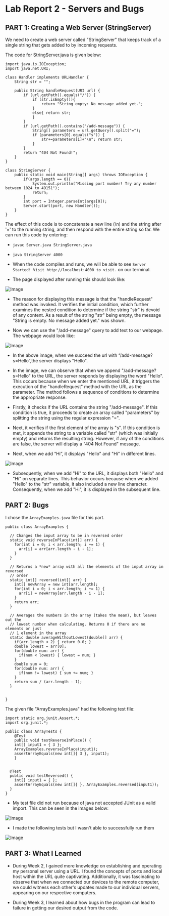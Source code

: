 # Lab Report 2 - Servers and Bugs

## PART 1: Creating a Web Server (StringServer)
We need to create a web server called "StringServer" that keeps track of a single string that gets added to by incoming requests.

The code for StringServer.java is given below:

```
import java.io.IOException;
import java.net.URI;

class Handler implements URLHandler {
    String str = "";

    public String handleRequest(URI url) {
        if (url.getPath().equals("/")) {
            if (str.isEmpty()){
                return "String empty: No message added yet.";
            }
            else{ return str;
            }
        }
        if (url.getPath().contains("/add-message")) {
            String[] parameters = url.getQuery().split("=");
            if (parameters[0].equals("s")) {
                str+=parameters[1]+"\n"; return str;
            }
        }
        return "404 Not Found!";
    }
}

class StringServer {
    public static void main(String[] args) throws IOException {
        if(args.length == 0){
            System.out.println("Missing port number! Try any number between 1024 to 49151");
            return;
        }
        int port = Integer.parseInt(args[0]);
        Server.start(port, new Handler());
    }
}
```

The effect of this code is to concatenate a new line (\n) and the string after '=' to the running string, and then respond with the entire string so far.
We can run this code by entering:
* `javac Server.java StringServer.java`
* `java StringServer 4000`

* When the code compiles and runs, we will be able to see `Server Started! Visit http://localhost:4000 to visit.` on our terminal.
* The page displayed after running this should look like:

![Image](empty.png)

* The reason for displaying this message is that the "handleRequest" method was invoked. It verifies the initial condition, which further examines the nested condition to determine if the string "str" is devoid of any content. As a result of the string "str" being empty, the message "String is empty. No message added yet." was shown.

* Now we can use the "/add-message" query to add text to our webpage. The webpage would look like:

![Image](hello.png)

* In the above image, when we succeed the url with “/add-message?s=Hello”,the server displays "Hello".

* In the image, we can observe that when we append "/add-message?s=Hello" to the URL, the server responds by displaying the word "Hello". This occurs because when we enter the mentioned URL, it triggers the execution of the "handleRequest" method with the URL as the parameter. The method follows a sequence of conditions to determine the appropriate response.

* Firstly, it checks if the URL contains the string "/add-message". If this condition is true, it proceeds to create an array called "parameters" by splitting the string using the regular expression "=".

* Next, it verifies if the first element of the array is "s". If this condition is met, it appends the string to a variable called "str" (which was initially empty) and returns the resulting string. However, if any of the conditions are false, the server will display a "404 Not Found" message.

* Next, when we add “Hi”, it displays "Hello" and "Hi" in different lines.

![Image](hi.png)

* Subsequently, when we add "Hi" to the URL, it displays both "Hello" and "Hi" on separate lines. This behavior occurs because when we added "Hello" to the "str" variable, it also included a new line character. Consequently, when we add "Hi", it is displayed in the subsequent line.

## PART 2: Bugs

I chose the `ArrayExamples.java` file for this part.

```
public class ArrayExamples {

  // Changes the input array to be in reversed order
  static void reverseInPlace(int[] arr) {
    for(int i = 0; i < arr.length; i += 1) {
      arr[i] = arr[arr.length - i - 1];
    }
  }

  // Returns a *new* array with all the elements of the input array in reversed
  // order
  static int[] reversed(int[] arr) {
    int[] newArray = new int[arr.length];
    for(int i = 0; i < arr.length; i += 1) {
      arr[i] = newArray[arr.length - i - 1];
    }
    return arr;
  }

  // Averages the numbers in the array (takes the mean), but leaves out the
  // lowest number when calculating. Returns 0 if there are no elements or just
  // 1 element in the array
  static double averageWithoutLowest(double[] arr) {
    if(arr.length < 2) { return 0.0; }
    double lowest = arr[0];
    for(double num: arr) {
      if(num < lowest) { lowest = num; }
    }
    double sum = 0;
    for(double num: arr) {
      if(num != lowest) { sum += num; }
    }
    return sum / (arr.length - 1);
  }


}
```

The given file "ArrayExamples.java" had the following test file:

```
import static org.junit.Assert.*;
import org.junit.*;

public class ArrayTests {
	@Test 
	public void testReverseInPlace() {
    int[] input1 = { 3 };
    ArrayExamples.reverseInPlace(input1);
    assertArrayEquals(new int[]{ 3 }, input1);
	}


  @Test
  public void testReversed() {
    int[] input1 = { };
    assertArrayEquals(new int[]{ }, ArrayExamples.reversed(input1));
  }
}
```

* My test file did not run because of java not accepted JUnit as a valid import. This can be seen in the images below:

![Image](tests2.png)

* I made the following tests but I wasn't able to successfully run them

![Image](tests.png)

## PART 3: What I Learned

* During Week 2, I gained more knowledge on establishing and operating my personal server using a URL. I found the concepts of ports and local host within the URL quite captivating. Additionally, it was fascinating to observe that when we connected our devices to the remote computer, we could witness each other's updates made to our individual servers, appearing on our respective computers.

* During Week 3, I learned about how bugs in the program can lead to failure in getting our desired output from the code.


